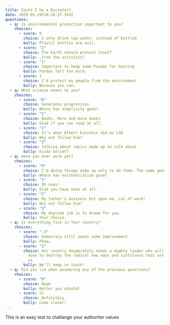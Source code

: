 ```yaml
---
title: Could I be a Dictator?
date: 2020-05-19T20:26:27.343Z
questions:
  - q: Is environmental protection important to you?
    choices:
      - score: 0
        choice: I only drink tap water, instead of bottled
        bully: Plastic bottles are evil.
      - score: "2"
        choice: The Earth should protect itself
        bully: …from the activists?
      - score: "1"
        choice: Important to keep some Pandas for hunting
        bully: Pandas fart too much.
      - score: 3
        choice: I'd protect my people from the environment
        bully: Because you can.
  - q: What science means to you?
    choices:
      - score: "0"
        choice: Generates progression
        bully: Where has simplicity gone?
      - score: "1"
        choice: Books. More and more books
        bully: Glad if you can read at all.
      - score: "2"
        choice: It's what Albert Einstein did on LSD
        bully: Why not follow him?
      - score: "3"
        choice: Talking about topics made up to talk about
        bully: Kinda belief?
  - q: Have you ever work yet?
    choices:
      - score: "0"
        choice: I'm doing things made up only to do them. The same goes to my community.
        bully: Where has existentialism gone?
      - score: "1"
        choice: Oh noes!
        bully: Glad you have nose at all.
      - score: "2"
        choice: My father's business hit upon me. Lot of work!
        bully: Why not follow him?
      - score: "3"
        choice: My daytime job is to dream for you.
        bully: Your choice.
  - q: Is everything fine in Your country?
    choices:
      - score: "-3"
        choice: Democracy still needs some improvement
        bully: Phew…
      - score: "3"
        choice: Our country desperately needs a mighty leader who will do what has to be
          done to destroy the radical new ways and sinfulness that are ruining
          us
        bully: We'll keep in touch!
  - q: Did you lie when answering any of the previous questions?
    choices:
      - score: "0"
        choice: Nope
        bully: Better you should!
      - score: x2
        choice: Definitely
        bully: Come closer!
---
```

This is an easy test to challange your authoriter values 